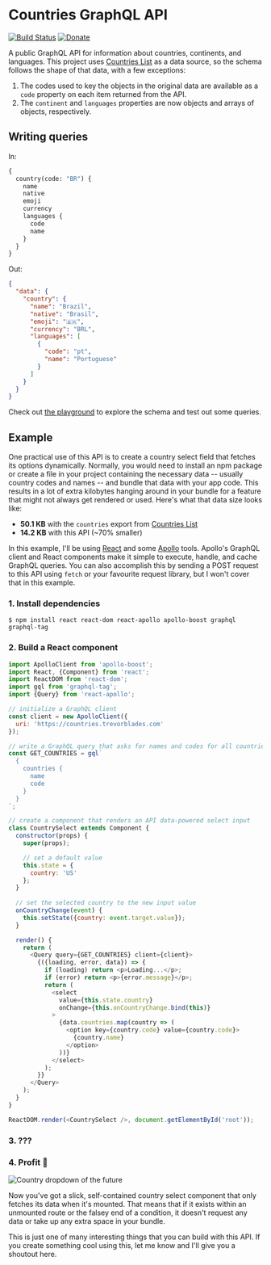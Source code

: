 # Countries GraphQL API

[![Build Status](https://travis-ci.com/trevorblades/countries.svg?branch=master)](https://travis-ci.com/trevorblades/countries)
[![Donate](https://img.shields.io/beerpay/trevorblades/countries.svg)](https://beerpay.io/trevorblades/countries)


A public GraphQL API for information about countries, continents, and languages. This project uses [Countries List](https://annexare.github.io/Countries/) as a data source, so the schema follows the shape of that data, with a few exceptions:

1. The codes used to key the objects in the original data are available as a `code` property on each item returned from the API.
2. The `continent` and `languages` properties are now objects and arrays of objects, respectively.

## Writing queries

In:

```graphql
{
  country(code: "BR") {
    name
    native
    emoji
    currency
    languages {
      code
      name
    }
  }
}
```

Out:

```json
{
  "data": {
    "country": {
      "name": "Brazil",
      "native": "Brasil",
      "emoji": "🇧🇷",
      "currency": "BRL",
      "languages": [
        {
          "code": "pt",
          "name": "Portuguese"
        }
      ]
    }
  }
}
```

Check out [the playground](https://countries.trevorblades.com) to explore the schema and test out some queries.

## Example

One practical use of this API is to create a country select field that fetches its options dynamically. Normally, you would need to install an npm package or create a file in your project containing the necessary data -- usually country codes and names -- and bundle that data with your app code. This results in a lot of extra kilobytes hanging around in your bundle for a feature that might not always get rendered or used. Here's what that data size looks like:

- **50.1 KB** with the `countries` export from [Countries List](https://annexare.github.io/Countries/)
- **14.2 KB** with this API (~70% smaller)

In this example, I'll be using [React](https://reactjs.org/) and some [Apollo](https://apollographql.com) tools. Apollo's GraphQL client and React components make it simple to execute, handle, and cache GraphQL queries. You can also accomplish this by sending a POST request to this API using `fetch` or your favourite request library, but I won't cover that in this example.

### 1. Install dependencies

```shell
$ npm install react react-dom react-apollo apollo-boost graphql graphql-tag
```

### 2. Build a React component

```js
import ApolloClient from 'apollo-boost';
import React, {Component} from 'react';
import ReactDOM from 'react-dom';
import gql from 'graphql-tag';
import {Query} from 'react-apollo';

// initialize a GraphQL client
const client = new ApolloClient({
  uri: 'https://countries.trevorblades.com'
});

// write a GraphQL query that asks for names and codes for all countries
const GET_COUNTRIES = gql`
  {
    countries {
      name
      code
    }
  }
`;

// create a component that renders an API data-powered select input
class CountrySelect extends Component {
  constructor(props) {
    super(props);

    // set a default value
    this.state = {
      country: 'US'
    };
  }
  
  // set the selected country to the new input value
  onCountryChange(event) {
    this.setState({country: event.target.value});
  }

  render() {
    return (
      <Query query={GET_COUNTRIES} client={client}>
        {({loading, error, data}) => {
          if (loading) return <p>Loading...</p>;
          if (error) return <p>{error.message}</p>;
          return (
            <select
              value={this.state.country}
              onChange={this.onCountryChange.bind(this)}
            >
              {data.countries.map(country => (
                <option key={country.code} value={country.code}>
                  {country.name}
                </option>
              ))}
            </select>
          );
        }}
      </Query>
    );
  }
}

ReactDOM.render(<CountrySelect />, document.getElementById('root'));
```

### 3. ???

### 4. Profit 🎉

![Country dropdown of the future](https://i.gyazo.com/89fc877623243bda314c555583102da6.gif)

Now you've got a slick, self-contained country select component that only fetches its data when it's mounted. That means that if it exists within an unmounted route or the falsey end of a condition, it doesn't request any data or take up any extra space in your bundle.

This is just one of many interesting things that you can build with this API. If you create something cool using this, let me know and I'll give you a shoutout here.
